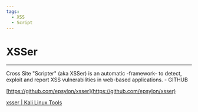 ```yaml
---
tags:
  - XSS
  - Script
---
```


# XSSer

---

Cross Site "Scripter" (aka XSSer) is an automatic -framework- to detect, exploit and report XSS vulnerabilities in web-based applications. - GITHUB

[https://github.com/epsylon/xsser](https://github.com/epsylon/xsser)

[xsser | Kali Linux Tools](https://www.kali.org/tools/xsser/)


